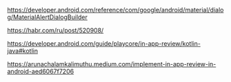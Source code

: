https://developer.android.com/reference/com/google/android/material/dialog/MaterialAlertDialogBuilder


https://habr.com/ru/post/520908/


https://developer.android.com/guide/playcore/in-app-review/kotlin-java#kotlin


https://arunachalamkalimuthu.medium.com/implement-in-app-review-in-android-aed6067f7206
